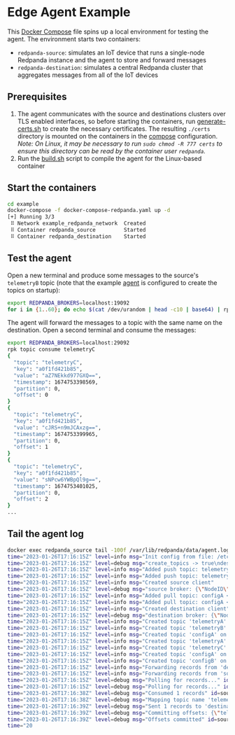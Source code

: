 # Edge Agent Example

This [Docker Compose](.docker-compose-redpanda.yaml) file spins up a local environment for testing the agent. The environment starts two containers:

- `redpanda-source`: simulates an IoT device that runs a single-node Redpanda instance and the agent to store and forward messages
- `redpanda-destination`: simulates a central Redpanda cluster that aggregates messages from all of the IoT devices

## Prerequisites

1. The agent communicates with the source and destinations clusters over TLS enabled interfaces, so before starting the containers, run [generate-certs.sh](./generate-certs.sh) to create the necessary certificates. The resulting `./certs` directory is mounted on the containers in the [compose](./compose.yaml) configuration. *Note: On Linux, it may be necessary to run `sudo chmod -R 777 certs` to ensure this directory can be read by the container user `redpanda`.*
2. Run the [build.sh](./build.sh) script to compile the agent for the Linux-based container

## Start the containers

```bash
cd example
docker-compose -f docker-compose-redpanda.yaml up -d
[+] Running 3/3
 ⠿ Network example_redpanda_network  Created
 ⠿ Container redpanda_source         Started
 ⠿ Container redpanda_destination    Started
```

## Test the agent

Open a new terminal and produce some messages to the source's `telemetryB` topic (note that the example [agent](./agent.yaml) is configured to create the topics on startup):

```bash
export REDPANDA_BROKERS=localhost:19092
for i in {1..60}; do echo $(cat /dev/urandom | head -c10 | base64) | rpk topic produce telemetryB; sleep 1; done
```

The agent will forward the messages to a topic with the same name on the destination. Open a second terminal and consume the messages:

```bash
export REDPANDA_BROKERS=localhost:29092
rpk topic consume telemetryC
{
  "topic": "telemetryC",
  "key": "a0f1fd421b85",
  "value": "aZ7NEkkd977GXQ==",
  "timestamp": 1674753398569,
  "partition": 0,
  "offset": 0
}
{
  "topic": "telemetryC",
  "key": "a0f1fd421b85",
  "value": "cJRS+n9mJCAxzg==",
  "timestamp": 1674753399965,
  "partition": 0,
  "offset": 1
}
{
  "topic": "telemetryC",
  "key": "a0f1fd421b85",
  "value": "sNPcw6YWBpQl9g==",
  "timestamp": 1674753401025,
  "partition": 0,
  "offset": 2
}
...
```

## Tail the agent log

```bash
docker exec redpanda_source tail -100f /var/lib/redpanda/data/agent.log
time="2023-01-26T17:16:15Z" level=info msg="Init config from file: /etc/redpanda/agent.yaml"
time="2023-01-26T17:16:15Z" level=debug msg="create_topics -> true\ndestination.bootstrap_servers -> 172.24.1.20:9092\ndestination.consumer_group_id -> a0f1fd421b85\ndestination.max_version -> 3.0.0\ndestination.name -> destination\ndestination.tls.ca_cert -> /etc/redpanda/certs/ca.crt\ndestination.tls.client_cert -> /etc/redpanda/certs/agent.crt\ndestination.tls.client_key -> /etc/redpanda/certs/agent.key\ndestination.tls.enabled -> true\ndestination.topics -> [configA configB:configA]\nid -> a0f1fd421b85\nmax_backoff_secs -> 600\nmax_poll_records -> 1000\nsource.bootstrap_servers -> 172.24.1.10:9092\nsource.consumer_group_id -> a0f1fd421b85\nsource.name -> source\nsource.tls.ca_cert -> /etc/redpanda/certs/ca.crt\nsource.tls.client_cert -> /etc/redpanda/certs/agent.crt\nsource.tls.client_key -> /etc/redpanda/certs/agent.key\nsource.tls.enabled -> true\nsource.topics -> [telemetryA telemetryB:telemetryC]\n"
time="2023-01-26T17:16:15Z" level=info msg="Added push topic: telemetryA > telemetryA"
time="2023-01-26T17:16:15Z" level=info msg="Added push topic: telemetryB > telemetryC"
time="2023-01-26T17:16:15Z" level=info msg="Created source client"
time="2023-01-26T17:16:15Z" level=debug msg="source broker: {\"NodeID\":0,\"Port\":9092,\"Host\":\"172.24.1.10\",\"Rack\":null}"
time="2023-01-26T17:16:15Z" level=info msg="Added pull topic: configA < configA"
time="2023-01-26T17:16:15Z" level=info msg="Added pull topic: configA < configB"
time="2023-01-26T17:16:15Z" level=info msg="Created destination client"
time="2023-01-26T17:16:15Z" level=debug msg="destination broker: {\"NodeID\":0,\"Port\":9092,\"Host\":\"172.24.1.20\",\"Rack\":null}"
time="2023-01-26T17:16:15Z" level=info msg="Created topic 'telemetryA' on source"
time="2023-01-26T17:16:15Z" level=info msg="Created topic 'telemetryB' on source"
time="2023-01-26T17:16:15Z" level=info msg="Created topic 'configA' on source"
time="2023-01-26T17:16:15Z" level=info msg="Created topic 'telemetryA' on destination"
time="2023-01-26T17:16:15Z" level=info msg="Created topic 'telemetryC' on destination"
time="2023-01-26T17:16:15Z" level=info msg="Created topic 'configA' on destination"
time="2023-01-26T17:16:15Z" level=info msg="Created topic 'configB' on destination"
time="2023-01-26T17:16:15Z" level=info msg="Forwarding records from 'destination' to 'source'" id=destination
time="2023-01-26T17:16:15Z" level=info msg="Forwarding records from 'source' to 'destination'" id=source
time="2023-01-26T17:16:15Z" level=debug msg="Polling for records..." id=source
time="2023-01-26T17:16:15Z" level=debug msg="Polling for records..." id=destination
time="2023-01-26T17:16:38Z" level=debug msg="Consumed 1 records" id=source
time="2023-01-26T17:16:38Z" level=debug msg="Mapping topic name 'telemetryB' to 'telemetryC'" id=source
time="2023-01-26T17:16:39Z" level=debug msg="Sent 1 records to 'destination'" id=source
time="2023-01-26T17:16:39Z" level=debug msg="Committing offsets: {\"telemetryB\":{\"0\":{\"Epoch\":1,\"Offset\":1}}}" id=source
time="2023-01-26T17:16:39Z" level=debug msg="Offsets committed" id=source
time="20